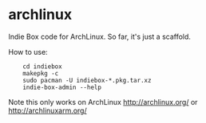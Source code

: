 archlinux
=========

Indie Box code for ArchLinux. So far, it's just a scaffold.

How to use:
```
    cd indiebox
    makepkg -c
    sudo pacman -U indiebox-*.pkg.tar.xz
    indie-box-admin --help
```
Note this only works on ArchLinux http://archlinux.org/ or http://archlinuxarm.org/
 
